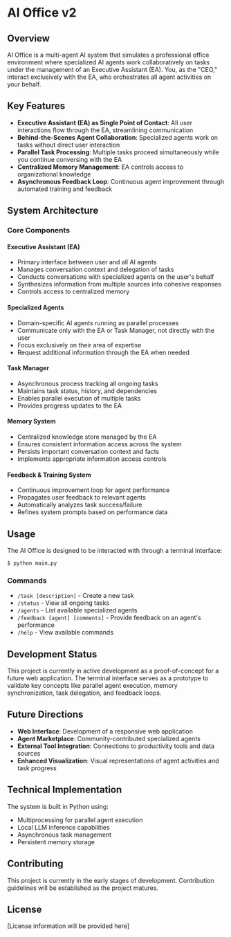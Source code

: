 # AI Office v2

## Overview

AI Office is a multi-agent AI system that simulates a professional office environment where specialized AI agents work collaboratively on tasks under the management of an Executive Assistant (EA). You, as the "CEO," interact exclusively with the EA, who orchestrates all agent activities on your behalf.

## Key Features

- **Executive Assistant (EA) as Single Point of Contact**: All user interactions flow through the EA, streamlining communication
- **Behind-the-Scenes Agent Collaboration**: Specialized agents work on tasks without direct user interaction
- **Parallel Task Processing**: Multiple tasks proceed simultaneously while you continue conversing with the EA
- **Centralized Memory Management**: EA controls access to organizational knowledge
- **Asynchronous Feedback Loop**: Continuous agent improvement through automated training and feedback

## System Architecture

### Core Components

#### Executive Assistant (EA)

- Primary interface between user and all AI agents
- Manages conversation context and delegation of tasks
- Conducts conversations with specialized agents on the user's behalf
- Synthesizes information from multiple sources into cohesive responses
- Controls access to centralized memory

#### Specialized Agents

- Domain-specific AI agents running as parallel processes
- Communicate only with the EA or Task Manager, not directly with the user
- Focus exclusively on their area of expertise
- Request additional information through the EA when needed

#### Task Manager

- Asynchronous process tracking all ongoing tasks
- Maintains task status, history, and dependencies
- Enables parallel execution of multiple tasks
- Provides progress updates to the EA

#### Memory System

- Centralized knowledge store managed by the EA
- Ensures consistent information access across the system
- Persists important conversation context and facts
- Implements appropriate information access controls

#### Feedback & Training System

- Continuous improvement loop for agent performance
- Propagates user feedback to relevant agents
- Automatically analyzes task success/failure
- Refines system prompts based on performance data

## Usage

The AI Office is designed to be interacted with through a terminal interface:

```
$ python main.py
```

### Commands

- `/task [description]` - Create a new task
- `/status` - View all ongoing tasks
- `/agents` - List available specialized agents
- `/feedback [agent] [comments]` - Provide feedback on an agent's performance
- `/help` - View available commands

## Development Status

This project is currently in active development as a proof-of-concept for a future web application. The terminal interface serves as a prototype to validate key concepts like parallel agent execution, memory synchronization, task delegation, and feedback loops.

## Future Directions

- **Web Interface**: Development of a responsive web application
- **Agent Marketplace**: Community-contributed specialized agents
- **External Tool Integration**: Connections to productivity tools and data sources
- **Enhanced Visualization**: Visual representations of agent activities and task progress

## Technical Implementation

The system is built in Python using:

- Multiprocessing for parallel agent execution
- Local LLM inference capabilities
- Asynchronous task management
- Persistent memory storage

## Contributing

This project is currently in the early stages of development. Contribution guidelines will be established as the project matures.

## License

[License information will be provided here]

